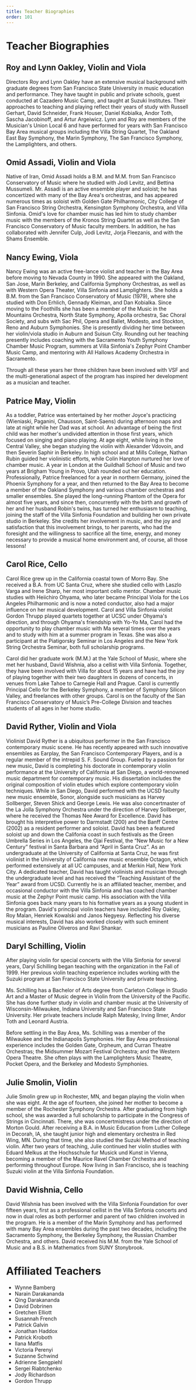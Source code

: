 ```yaml
---
title: Teacher Biographies
order: 101
---
```


# Teacher Biographies

## Roy and Lynn Oakley, Violin and Viola

Directors Roy and Lynn Oakley have an extensive musical background with graduate degrees from San Francisco State University in music education and performance. They have taught in public and private schools, guest conducted at Cazadero Music Camp, and taught at Suzuki Institutes. Their approaches to teaching and playing reflect their years of study with Russell Gerhart, David Schneider, Frank Houser, Daniel Kobialka, Andor Toth, Sascha Jacobinoff, and Artur Argeiwicz. Lynn and Roy are members of the Musician's Union Local 6 and have performed for years with San Francisco Bay Area musical groups including the Villa String Quartet, The Oakland East Bay Symphony, the Marin Symphony, The San Francisco Symphony, the Lamplighters, and others.


## Omid Assadi, Violin and Viola

Native of Iran, Omid Assadi holds a B.M. and M.M. from San Francisco Conservatory of Music where he studied with Jodi Levitz, and Bettina Mussumeli. Mr. Assadi is an active ensemble player and soloist; he has concertized with many of the Bay Area's orchestras, and has appeared numerous times as soloist with Golden Gate Philharmonic, City College of San Francisco String Orchestra, Kensington Symphony Orchestra, and Villa Sinfonia. Omid's love for chamber music has led him to study chamber music with the members of the Kronos String Quartet as well as the San Francisco Conservatory of Music faculty members. In addition, he has collaborated with Jennifer Culp, Jodi Levitz, Jorja Fleezanis, and with the Shams Ensemble.


## Nancy Ewing, Viola

Nancy Ewing was an active free-lance violist and teacher in the Bay Area before moving to Nevada County in 1990. She appeared with the Oakland, San Jose, Marin Berkeley, and California Symphony Orchestras, as well as with Western Opera Theater, Villa Sinfonia and Lamplighters. She holds a B.M. from the San Francisco Conservatory of Music (1979), where she studied with Don Erhlich, Gennady Kleiman, and Dan Kobialka. Since moving to the Foothills she has been a member of the Music in the Mountains Orchestra, North State Symphony, Apolla orchestra, Sac Choral Society, and subs with Sac Phil, Opera and Ballet, Modesto, and Stockton, Reno and Auburn Symphonies.  She is presently dividing her time between her violin/viola studio in Auburn and Suisun City. Rounding out her teaching presently includes coaching with the Sacramento Youth Symphony Chamber Music Program, summers at Villa Sinfonia's Zephyr Point Chamber Music Camp, and mentoring with All Hallows Academy Orchestra in Sacramento.

Through all these years her three children have been involved with VSF and the multi-generational aspect of the program has inspired her development as a musician and teacher.

## Patrice May, Violin

As a toddler, Patrice was entertained by her mother Joyce's practicing (Wieniaski, Paganini, Chausson, Saint-Saens) during afternoon naps and late at night while her Dad was at school. An advantage of being the first child was her mother's undivided attention in those first years, which focused on singing and piano playing. At age eight, while living in the Central Valley, she began studying the violin with Alexander Vdovoin, and then Severin Saphir in Berkeley. In high school and at Mills College, Nathan Rubin guided her violinistic efforts, while Colin Hanpton nurtured her love of chamber music. A year in London at the Guildhall School of Music and two years at Brigham Young in Provo, Utah rounded out her education. Professionally, Patrice freelanced for a year in northern Germany, joined the Phoenix Symphony for a year, and then returned to the Bay Area to become a member of the Oakland Symphony and various chamber orchestras and smaller ensembles. She played the long-running Phantom of the Opera for almost five years, and since then, concurrently with the birth and growth of her and her husband Robin's twins, has turned her enthusiasm to teaching, joining the staff of the Villa Sinfonia Foundation and building her own private studio in Berkeley. She credits her involvement in music, and the joy and satisfaction that this involvement brings, to her parents, who had the foresight and the willingness to sacrifice all the time, energy, and money necessary to provide a musical home environment and, of course, all those lessons!


## Carol Rice, Cello

Carol Rice grew up in the California coastal town of Morro Bay. She received a B.A. from UC Santa Cruz, where she studied cello with Laszlo Varga and Irene Sharp, her most important cello mentor. Chamber music studies with Heiichiro Ohyama, who later became Principal Viola for the Los Angeles Philharmonic and is now a noted conductor, also had a major influence on her musical development. Carol and Villa Sinfonia violist Gordon Thrupp played quartets together at UCSC under Ohyama's direction, and through Ohyama's friendship with Yo-Yo Ma, Carol had the opportunity to play chamber music with Ma several times over the years and to study with him at a summer program in Texas. She was also a participant at the Piatigorsky Seminar in Los Angeles and the New York String Orchestra Seminar, both full scholarship programs.

Carol did her graduate work (M.M.) at the Yale School of Music, where she met her husband, David Wishnia, also a cellist with Villa Sinfonia. Together, they have been involved with Villa for about 15 years and have had the joy of playing together with their two daughters in dozens of concerts, in venues from Lake Tahoe to Carnegie Hall and Prague. Carol is currently Principal Cello for the Berkeley Symphony, a member of Symphony Silicon Valley, and freelances with other groups. Carol is on the faculty of the San Francisco Conservatory of Music’s Pre-College Division and teaches students of all ages in her home studio.

## David Ryther, Violin and Viola

Violinist David Ryther is a ubiquitous performer in the San Francisco contemporary music scene. He has recently appeared with such innovative ensembles as Earplay, the San Francisco Contemporary Players, and is a regular member of the intrepid S. F. Sound Group. Fueled by a passion for new music, David is completing his doctorate in contemporary violin performance at the University of California at San Diego, a world-renowned music department for contemporary music. His dissertation includes the original composition of violin etudes which explore contemporary violin techniques. While in San Diego, David performed with the UCSD faculty new music ensemble, Sonor, alongside such musicians as Harvey Sollberger, Steven Shick and George Lewis. He was also concertmaster of the La Jolla Symphony Orchestra under the direction of Harvey Sollberger, where he received the Thomas Nee Award for Excellence. David has brought his interpretive power to Darmstadt (200) and the Banff Centre (2002) as a resident performer and soloist. David has been a featured soloist up and down the Califonia coast in such festivals as the Green Umbrella Series in Los Angeles, the Ojai Festival, the “New Music for a New Century” festival in Santa Barbara and “April in Santa Cruz”. As an undergraduate at the University of California at Santa Cruz, he was first violinist in the University of California new music ensemble Octagon, which performed extensively at all UC campuses, and at Merkin Hall, New York City. A dedicated teacher, David has taught violinists and musician through the undergraduate level and has received the “Teaching Assistant of the Year” award from UCSD. Currently he is an affiliated teacher, member, and occasional conductor with the Villa Sinfonia and has coached chamber music at the Zephyr Point music camp. His association with the Villa Sinfonia goes back many years to his formative years as a young student in the program. David's principal violin teachers have included Roy Oakley, Roy Malan, Henriek Kowalski and Janos Negyesy. Reflecting his diverse musical interests, David has also worked closely with such eminent musicians as Pauline Oliveros and Ravi Shankar.

## Daryl Schilling, Violin

After playing violin for special concerts with the Villa Sinfonia for several years, Daryl Schilling began teaching with the organization in the Fall of 1999. Her previous violin teaching experience includes working with the Suzuki program at San Francisco State University and private teaching.

Ms. Schilling has a Bachelor of Arts degree from Carleton College in Studio Art and a Master of Music degree in Violin from the University of the Pacific. She has done further study in violin and chamber music at the University of Wisconsin-Milwaukee, Indiana University and San Francisco State University. Her private teachers include Ralph Matesky, Irving Ilmer, Andor Toth and Leonard Austria.

Before settling in the Bay Area, Ms. Schilling was a member of the Milwaukee and the Indianapolis Symphonies. Her Bay Area professional experience includes the Golden Gate, Orpheum, and Curran Theatre Orchestras; the Midsummer Mozart Festival Orchestra; and the Western Opera Theatre. She often plays with the Lamplighters Music Theatre, Pocket Opera, and the Berkeley and Modesto Symphonies.

## Julie Smolin, Violin

Julie Smolin grew up in Rochester, MN, and began playing the violin when she was eight. At the age of fourteen, she joined her mother to become a member of the Rochester Symphony Orchestra. After graduating from high school, she was awarded a full scholarship to participate in the Congress of Strings in Cincinnati. There, she was concertmistress under the direction of Morton Gould. After receiving a B.A. in Music Education from Luther College in Decorah, IA, she taught junior high and elementary orchestra in Red Wing, MN. During that time, she also studied the Suzuki Method of teaching violin. After two years of teaching, Julie continued her violin studies with Eduard Melkus at the Hochsschule fur Musick und Kunst in Vienna, becoming a member of the Maurice Ravel Chamber Orchestra and performing throughout Europe. Now living in San Francisco, she is teaching Suzuki violin at the Villa Sinfonia Foundation.

## David Wishnia, Cello

David Wishnia has been involved with the Villa Sinfonia Foundation for over fifteen years, first as a professional cellist in the Villa Sinfonia concerts and now in dual roles as both performer and parent of two children involved in the program. He is a member of the Marin Symphony and has performed with many Bay Area ensembles during the past two decades, including the Sacramento Symphony, the Berkeley Symphony, the Russian Chamber Orchestra, and others. David received his M.M. from the Yale School of Music and a B.S. in Mathematics from SUNY Stonybrook.

# Affiliated Teachers

- Wynne Bamberg
- Narain Darakananda
- Qing Darakananda
- David Dobrinen
- Gretchen Elliott
- Susannah French
- Patrick Galvin
- Jonathan Haddox
- Patrick Kroboth
- Ilana Matfis
- Victoria Perenyi
- Suzanne Schwind
- Adrienne Sengpiehl
- Sergei Riabtchenko
- Jody Richardson
- Gordon Thrupp
